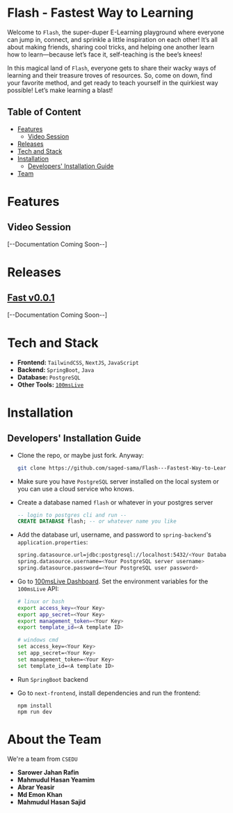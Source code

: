 # Flash - Fastest Way to Learning

Welcome to `Flash`, the super-duper E-Learning playground where everyone can jump in, connect, and sprinkle a little inspiration on each other! It’s all about making friends, sharing cool tricks, and helping one another learn how to learn—because let’s face it, self-teaching is the bee’s knees!

In this magical land of `Flash`, everyone gets to share their wacky ways of learning and their treasure troves of resources. So, come on down, find your favorite method, and get ready to teach yourself in the quirkiest way possible! Let’s make learning a blast!

## Table of Content
- [Features](#features)
    - [Video Session](#video-session)
- [Releases](#releases)
- [Tech and Stack](#tech-and-stack)
- [Installation](#installation)
    - [Developers' Installation Guide](#developers-installation-guide)
- [Team](#team)

# Features

## Video Session
[--Documentation Coming Soon--]

# Releases
## [Fast v0.0.1](#fast-v001)
[--Documentation Coming Soon--]

# Tech and Stack
- <b>Frontend: </b> `TailwindCSS`, `NextJS`, `JavaScript`
- <b>Backend: </b> `SpringBoot`, `Java`
- <b>Database: </b> `PostgreSQL`
- <b>Other Tools: </b> [`100msLive`](https://dashboard.100ms.live/developer)

# Installation

## Developers' Installation Guide

- Clone the repo, or maybe just fork. Anyway:
    ```bash
    git clone https://github.com/saged-sama/Flash---Fastest-Way-to-Learn.git
    ```
- Make sure you have `PostgreSQL` server installed on the local system or you can use a cloud service who knows.
- Create a database named `flash` or whatever in your postgres server
    ```sql
    -- login to postgres cli and run --
    CREATE DATABASE flash; -- or whatever name you like
    ```
- Add the database url, username, and password to `spring-backend`'s `application.properties`:
    ```bash
    spring.datasource.url=jdbc:postgresql://localhost:5432/<Your Database Name>
    spring.datasource.username=<Your PostgreSQL server username>
    spring.datasource.password=<Your PostgreSQL user password>
    ```
- Go to [100msLive Dashboard](https://dashboard.100ms.live/developer). Set the environment variables for the `100msLive` API:

    ```bash
    # linux or bash
    export access_key=<Your Key>
    export app_secret=<Your Key>
    export management_token=<Your Key>
    export template_id=<A template ID>

    # windows cmd
    set access_key=<Your Key>
    set app_secret=<Your Key>
    set management_token=<Your Key>
    set template_id=<A template ID>

    ```
- Run `SpringBoot` backend
- Go to `next-frontend`, install dependencies and run the frontend:
    ```
    npm install
    npm run dev
    ```

# About the Team

We're a team from `CSEDU`

 - <b>Sarower Jahan Rafin</b>
 - <b>Mahmudul Hasan Yeamim</b>
 - <b>Abrar Yeasir</b>
 - <b>Md Emon Khan</b>
 - <b>Mahmudul Hasan Sajid</b> 